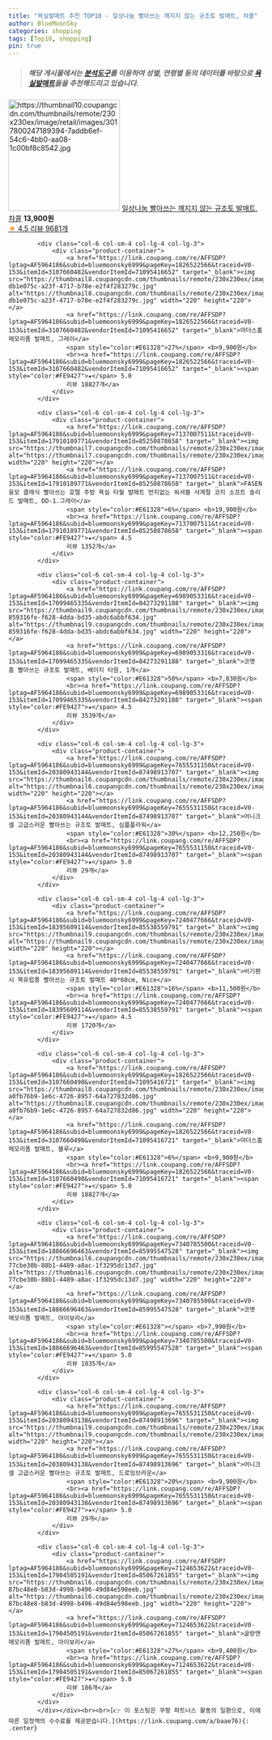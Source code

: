 ```yaml
---
title: "욕실발매트 추천 TOP10 - 일상나눔 빨아쓰는 깨지지 않는 규조토 발매트, 챠콜"
author: BlueMoonSky
categories: shopping
tags: [Top10, shopping]
pin: true
---
```


> ##### 해당 게시물에서는 [**분석도구**](https://itemscout.io/)를 이용하여 **성별**, **연령별** 등의 데이터를 바탕으로 [**욕실발매트**](https://link.coupang.com/a/baae76)들을 추천해드리고 있습니다.
<div class="container"><div class="row">
            <div class="col-6 col-sm-4 col-lg-4 col-lg-3">
                <div class="product-container">
                    <a href="https://link.coupang.com/re/AFFSDP?lptag=AF5964186&subid=bluemoonsky6999&pageKey=6396133388&traceid=V0-153&itemId=14594589167&vendorItemId=83386387748" target="_blank"><img src="https://thumbnail10.coupangcdn.com/thumbnails/remote/230x230ex/image/retail/images/3017800247189394-7addb6ef-54c6-4bb0-aa08-1c00bf8c8542.jpg" alt="https://thumbnail10.coupangcdn.com/thumbnails/remote/230x230ex/image/retail/images/3017800247189394-7addb6ef-54c6-4bb0-aa08-1c00bf8c8542.jpg" width="220" height="220"></a>
                    <a href="https://link.coupang.com/re/AFFSDP?lptag=AF5964186&subid=bluemoonsky6999&pageKey=6396133388&traceid=V0-153&itemId=14594589167&vendorItemId=83386387748" target="_blank">일상나눔 빨아쓰는 깨지지 않는 규조토 발매트, 챠콜</a>
                    <span style="color:#E61328"></span> <b>13,900원</b>
                    <br><a href="https://link.coupang.com/re/AFFSDP?lptag=AF5964186&subid=bluemoonsky6999&pageKey=6396133388&traceid=V0-153&itemId=14594589167&vendorItemId=83386387748" target="_blank"><span style="color:#FE9427">★</span> 4.5
                    리뷰 9681개</a>
                </div>
            </div>
            
            <div class="col-6 col-sm-4 col-lg-4 col-lg-3">
                <div class="product-container">
                    <a href="https://link.coupang.com/re/AFFSDP?lptag=AF5964186&subid=bluemoonsky6999&pageKey=1826522566&traceid=V0-153&itemId=3107660482&vendorItemId=71095416652" target="_blank"><img src="https://thumbnail8.coupangcdn.com/thumbnails/remote/230x230ex/image/retail/images/343379527682382-db1e075c-a23f-4717-b78e-e2f4f283279c.jpg" alt="https://thumbnail8.coupangcdn.com/thumbnails/remote/230x230ex/image/retail/images/343379527682382-db1e075c-a23f-4717-b78e-e2f4f283279c.jpg" width="220" height="220"></a>
                    <a href="https://link.coupang.com/re/AFFSDP?lptag=AF5964186&subid=bluemoonsky6999&pageKey=1826522566&traceid=V0-153&itemId=3107660482&vendorItemId=71095416652" target="_blank">마더스홈 메모리폼 발매트, 그레이</a>
                    <span style="color:#E61328">27%</span> <b>9,900원</b>
                    <br><a href="https://link.coupang.com/re/AFFSDP?lptag=AF5964186&subid=bluemoonsky6999&pageKey=1826522566&traceid=V0-153&itemId=3107660482&vendorItemId=71095416652" target="_blank"><span style="color:#FE9427">★</span> 5.0
                    리뷰 18827개</a>
                </div>
            </div>
            
            <div class="col-6 col-sm-4 col-lg-4 col-lg-3">
                <div class="product-container">
                    <a href="https://link.coupang.com/re/AFFSDP?lptag=AF5964186&subid=bluemoonsky6999&pageKey=7137007511&traceid=V0-153&itemId=17910189771&vendorItemId=85250878658" target="_blank"><img src="https://thumbnail7.coupangcdn.com/thumbnails/remote/230x230ex/image/vendor_inventory/0950/28e95c03353bb0c92896c13ca7ea942c8f1a9ac0d3c0b34f1f7901ab7ab2.jpg" alt="https://thumbnail7.coupangcdn.com/thumbnails/remote/230x230ex/image/vendor_inventory/0950/28e95c03353bb0c92896c13ca7ea942c8f1a9ac0d3c0b34f1f7901ab7ab2.jpg" width="220" height="220"></a>
                    <a href="https://link.coupang.com/re/AFFSDP?lptag=AF5964186&subid=bluemoonsky6999&pageKey=7137007511&traceid=V0-153&itemId=17910189771&vendorItemId=85250878658" target="_blank">FASEN 융모 클래식 빨아쓰는 호텔 주방 욕실 타월 발매트 먼지없는 워셔블 사계절 코지 소프트 솔리드 발매트, DD-1.그레이</a>
                    <span style="color:#E61328">6%</span> <b>19,900원</b>
                    <br><a href="https://link.coupang.com/re/AFFSDP?lptag=AF5964186&subid=bluemoonsky6999&pageKey=7137007511&traceid=V0-153&itemId=17910189771&vendorItemId=85250878658" target="_blank"><span style="color:#FE9427">★</span> 4.5
                    리뷰 1352개</a>
                </div>
            </div>
            
            <div class="col-6 col-sm-4 col-lg-4 col-lg-3">
                <div class="product-container">
                    <a href="https://link.coupang.com/re/AFFSDP?lptag=AF5964186&subid=bluemoonsky6999&pageKey=6989053316&traceid=V0-153&itemId=17099465335&vendorItemId=84273291188" target="_blank"><img src="https://thumbnail9.coupangcdn.com/thumbnails/remote/230x230ex/image/retail/images/4945758658274875-859316fe-f628-4dda-bd35-abdc6abbf634.jpg" alt="https://thumbnail9.coupangcdn.com/thumbnails/remote/230x230ex/image/retail/images/4945758658274875-859316fe-f628-4dda-bd35-abdc6abbf634.jpg" width="220" height="220"></a>
                    <a href="https://link.coupang.com/re/AFFSDP?lptag=AF5964186&subid=bluemoonsky6999&pageKey=6989053316&traceid=V0-153&itemId=17099465335&vendorItemId=84273291188" target="_blank">코멧 홈 빨아쓰는 규조토 발매트, 베이지 타원, 1개</a>
                    <span style="color:#E61328">50%</span> <b>7,830원</b>
                    <br><a href="https://link.coupang.com/re/AFFSDP?lptag=AF5964186&subid=bluemoonsky6999&pageKey=6989053316&traceid=V0-153&itemId=17099465335&vendorItemId=84273291188" target="_blank"><span style="color:#FE9427">★</span> 4.5
                    리뷰 3539개</a>
                </div>
            </div>
            
            <div class="col-6 col-sm-4 col-lg-4 col-lg-3">
                <div class="product-container">
                    <a href="https://link.coupang.com/re/AFFSDP?lptag=AF5964186&subid=bluemoonsky6999&pageKey=7655531150&traceid=V0-153&itemId=20380943144&vendorItemId=87498913707" target="_blank"><img src="https://thumbnail6.coupangcdn.com/thumbnails/remote/230x230ex/image/vendor_inventory/85a9/4d40c94c98e50b9e3c4d1154dcde95f9fd695e58680844b9db61f81660ff.png" alt="https://thumbnail6.coupangcdn.com/thumbnails/remote/230x230ex/image/vendor_inventory/85a9/4d40c94c98e50b9e3c4d1154dcde95f9fd695e58680844b9db61f81660ff.png" width="220" height="220"></a>
                    <a href="https://link.coupang.com/re/AFFSDP?lptag=AF5964186&subid=bluemoonsky6999&pageKey=7655531150&traceid=V0-153&itemId=20380943144&vendorItemId=87498913707" target="_blank">어니크셀 고급스러운 빨아쓰는 규조토 발매트, 심플플라워</a>
                    <span style="color:#E61328">30%</span> <b>12,250원</b>
                    <br><a href="https://link.coupang.com/re/AFFSDP?lptag=AF5964186&subid=bluemoonsky6999&pageKey=7655531150&traceid=V0-153&itemId=20380943144&vendorItemId=87498913707" target="_blank"><span style="color:#FE9427">★</span> 5.0
                    리뷰 29개</a>
                </div>
            </div>
            
            <div class="col-6 col-sm-4 col-lg-4 col-lg-3">
                <div class="product-container">
                    <a href="https://link.coupang.com/re/AFFSDP?lptag=AF5964186&subid=bluemoonsky6999&pageKey=7240477666&traceid=V0-153&itemId=18395609114&vendorItemId=85538559791" target="_blank"><img src="https://thumbnail9.coupangcdn.com/thumbnails/remote/230x230ex/image/vendor_inventory/414c/faa6192d2c1c001d3f4a2a0fd0cbd3c194d479af24a17fd80af28eafd5ed.jpg" alt="https://thumbnail9.coupangcdn.com/thumbnails/remote/230x230ex/image/vendor_inventory/414c/faa6192d2c1c001d3f4a2a0fd0cbd3c194d479af24a17fd80af28eafd5ed.jpg" width="220" height="220"></a>
                    <a href="https://link.coupang.com/re/AFFSDP?lptag=AF5964186&subid=bluemoonsky6999&pageKey=7240477666&traceid=V0-153&itemId=18395609114&vendorItemId=85538559791" target="_blank">비기팬시 북유럽풍 빨아쓰는 규조토 발매트 40*60cm, Nice</a>
                    <span style="color:#E61328">16%</span> <b>11,500원</b>
                    <br><a href="https://link.coupang.com/re/AFFSDP?lptag=AF5964186&subid=bluemoonsky6999&pageKey=7240477666&traceid=V0-153&itemId=18395609114&vendorItemId=85538559791" target="_blank"><span style="color:#FE9427">★</span> 4.5
                    리뷰 1720개</a>
                </div>
            </div>
            
            <div class="col-6 col-sm-4 col-lg-4 col-lg-3">
                <div class="product-container">
                    <a href="https://link.coupang.com/re/AFFSDP?lptag=AF5964186&subid=bluemoonsky6999&pageKey=1826522566&traceid=V0-153&itemId=3107660490&vendorItemId=71095416721" target="_blank"><img src="https://thumbnail8.coupangcdn.com/thumbnails/remote/230x230ex/image/retail/images/289524333741911-a0fb76b9-1e6c-4726-8957-64a727832d86.jpg" alt="https://thumbnail8.coupangcdn.com/thumbnails/remote/230x230ex/image/retail/images/289524333741911-a0fb76b9-1e6c-4726-8957-64a727832d86.jpg" width="220" height="220"></a>
                    <a href="https://link.coupang.com/re/AFFSDP?lptag=AF5964186&subid=bluemoonsky6999&pageKey=1826522566&traceid=V0-153&itemId=3107660490&vendorItemId=71095416721" target="_blank">마더스홈 메모리폼 발매트, 블루</a>
                    <span style="color:#E61328">6%</span> <b>9,900원</b>
                    <br><a href="https://link.coupang.com/re/AFFSDP?lptag=AF5964186&subid=bluemoonsky6999&pageKey=1826522566&traceid=V0-153&itemId=3107660490&vendorItemId=71095416721" target="_blank"><span style="color:#FE9427">★</span> 5.0
                    리뷰 18827개</a>
                </div>
            </div>
            
            <div class="col-6 col-sm-4 col-lg-4 col-lg-3">
                <div class="product-container">
                    <a href="https://link.coupang.com/re/AFFSDP?lptag=AF5964186&subid=bluemoonsky6999&pageKey=7340785500&traceid=V0-153&itemId=18866696463&vendorItemId=85995547528" target="_blank"><img src="https://thumbnail6.coupangcdn.com/thumbnails/remote/230x230ex/image/retail/images/842549914730754-77cbe30b-88b1-4489-a8ac-1f3295dc13d7.jpg" alt="https://thumbnail6.coupangcdn.com/thumbnails/remote/230x230ex/image/retail/images/842549914730754-77cbe30b-88b1-4489-a8ac-1f3295dc13d7.jpg" width="220" height="220"></a>
                    <a href="https://link.coupang.com/re/AFFSDP?lptag=AF5964186&subid=bluemoonsky6999&pageKey=7340785500&traceid=V0-153&itemId=18866696463&vendorItemId=85995547528" target="_blank">코멧 메모리폼 발매트, 아이보리</a>
                    <span style="color:#E61328"></span> <b>7,990원</b>
                    <br><a href="https://link.coupang.com/re/AFFSDP?lptag=AF5964186&subid=bluemoonsky6999&pageKey=7340785500&traceid=V0-153&itemId=18866696463&vendorItemId=85995547528" target="_blank"><span style="color:#FE9427">★</span> 5.0
                    리뷰 1035개</a>
                </div>
            </div>
            
            <div class="col-6 col-sm-4 col-lg-4 col-lg-3">
                <div class="product-container">
                    <a href="https://link.coupang.com/re/AFFSDP?lptag=AF5964186&subid=bluemoonsky6999&pageKey=7655531150&traceid=V0-153&itemId=20380943138&vendorItemId=87498913696" target="_blank"><img src="https://thumbnail9.coupangcdn.com/thumbnails/remote/230x230ex/image/vendor_inventory/3b13/b1357498211776c8c6c15fba3b4db2d6edd327a23fa81e0b0931c1afeb4f.png" alt="https://thumbnail9.coupangcdn.com/thumbnails/remote/230x230ex/image/vendor_inventory/3b13/b1357498211776c8c6c15fba3b4db2d6edd327a23fa81e0b0931c1afeb4f.png" width="220" height="220"></a>
                    <a href="https://link.coupang.com/re/AFFSDP?lptag=AF5964186&subid=bluemoonsky6999&pageKey=7655531150&traceid=V0-153&itemId=20380943138&vendorItemId=87498913696" target="_blank">어니크셀 고급스러운 빨아쓰는 규조토 발매트, 드로잉브라운</a>
                    <span style="color:#E61328">20%</span> <b>9,900원</b>
                    <br><a href="https://link.coupang.com/re/AFFSDP?lptag=AF5964186&subid=bluemoonsky6999&pageKey=7655531150&traceid=V0-153&itemId=20380943138&vendorItemId=87498913696" target="_blank"><span style="color:#FE9427">★</span> 5.0
                    리뷰 29개</a>
                </div>
            </div>
            
            <div class="col-6 col-sm-4 col-lg-4 col-lg-3">
                <div class="product-container">
                    <a href="https://link.coupang.com/re/AFFSDP?lptag=AF5964186&subid=bluemoonsky6999&pageKey=7124653622&traceid=V0-153&itemId=17904505191&vendorItemId=85067261855" target="_blank"><img src="https://thumbnail6.coupangcdn.com/thumbnails/remote/230x230ex/image/retail/images/133733938526960-87bc48e8-b83d-4998-b496-49d84e598eeb.jpg" alt="https://thumbnail6.coupangcdn.com/thumbnails/remote/230x230ex/image/retail/images/133733938526960-87bc48e8-b83d-4998-b496-49d84e598eeb.jpg" width="220" height="220"></a>
                    <a href="https://link.coupang.com/re/AFFSDP?lptag=AF5964186&subid=bluemoonsky6999&pageKey=7124653622&traceid=V0-153&itemId=17904505191&vendorItemId=85067261855" target="_blank">글랑앤 메모리폼 발매트, 아이보리</a>
                    <span style="color:#E61328">27%</span> <b>9,400원</b>
                    <br><a href="https://link.coupang.com/re/AFFSDP?lptag=AF5964186&subid=bluemoonsky6999&pageKey=7124653622&traceid=V0-153&itemId=17904505191&vendorItemId=85067261855" target="_blank"><span style="color:#FE9427">★</span> 5.0
                    리뷰 186개</a>
                </div>
            </div>
            </div></div><br><br>[👉 이 포스팅은 쿠팡 파트너스 활동의 일환으로, 이에 따른 일정액의 수수료를 제공받습니다.](https://link.coupang.com/a/baae76){: .center}